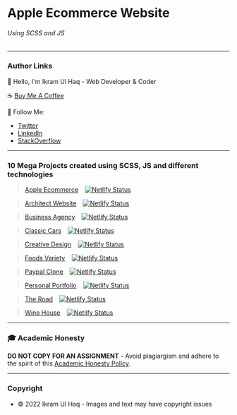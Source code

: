 # Apple Ecommerce Website

###### Using SCSS and JS

---

### Author Links

👋 Hello, I'm Ikram Ul Haq - Web Developer & Coder

☕ [Buy Me A Coffee](https://www.buymeacoffee.com/ikramdev)

🚀 Follow Me:

- [Twitter](https://twitter.com/ikramdev)
- [LinkedIn](https://www.linkedin.com/in/ikramdev/)
- [StackOverflow](https://stackoverflow.com/users/13859212/ikram-ul-haq)

---

### 10 Mega Projects created using SCSS, JS and different technologies

> [Apple Ecommerce](https://apple-ecommerce-mega.netlify.app/) &ensp; [![Netlify Status](https://api.netlify.com/api/v1/badges/5f30c15c-5dd9-4616-89d9-e25dca0bd360/deploy-status)](https://app.netlify.com/sites/apple-ecommerce-mega/deploys)

> [Architect Website](https://architect-website-mega.netlify.app/) &ensp; [![Netlify Status](https://api.netlify.com/api/v1/badges/0ad00d76-fcf0-476c-a4c5-bb2487b8a1f0/deploy-status)](https://app.netlify.com/sites/architect-website-mega/deploys)

> [Business Agency](https://business-agency-mega.netlify.app/) &ensp; [![Netlify Status](https://api.netlify.com/api/v1/badges/659f497b-c077-4065-9976-4d7b3636937c/deploy-status)](https://app.netlify.com/sites/business-agency-mega/deploys)

> [Classic Cars](https://classic-cars-mega.netlify.app/) &ensp; [![Netlify Status](https://api.netlify.com/api/v1/badges/cecf6002-ae40-4622-a9c7-4bc3fa99b0cb/deploy-status)](https://app.netlify.com/sites/classic-cars-mega/deploys)

> [Creative Design](https://creative-design-mega.netlify.app/) &ensp; [![Netlify Status](https://api.netlify.com/api/v1/badges/bb63baae-5dc7-44e8-bf50-b3860a5eb0d0/deploy-status)](https://app.netlify.com/sites/creative-design-mega/deploys)

> [Foods Variety](https://foods-variety-mega.netlify.app/) &ensp; [![Netlify Status](https://api.netlify.com/api/v1/badges/8131497c-8178-426e-b0b3-b1d85214b267/deploy-status)](https://app.netlify.com/sites/foods-variety-mega/deploys)

> [Paypal Clone](https://paypal-clone-mega.netlify.app/) &ensp; [![Netlify Status](https://api.netlify.com/api/v1/badges/4986e30a-27a6-4950-8b29-12faaf8b1960/deploy-status)](https://app.netlify.com/sites/paypal-clone-mega/deploys)

> [Personal Portfolio](https://personal-portfolio-mega.netlify.app/) &ensp; [![Netlify Status](https://api.netlify.com/api/v1/badges/cc508b19-ef2d-4e68-9afd-e502262650cc/deploy-status)](https://app.netlify.com/sites/personal-portfolio-mega/deploys)

> [The Road](https://the-road-mega.netlify.app/) &ensp; [![Netlify Status](https://api.netlify.com/api/v1/badges/59783552-388e-4247-819d-0f05a3a427d8/deploy-status)](https://app.netlify.com/sites/the-road-mega/deploys)

> [Wine House](https://wine-house-mega.netlify.app/) &ensp; [![Netlify Status](https://api.netlify.com/api/v1/badges/6eec4b86-80c9-462b-9c3b-f880a2477011/deploy-status)](https://app.netlify.com/sites/wine-house-mega/deploys)

---

### 🎓 Academic Honesty

**DO NOT COPY FOR AN ASSIGNMENT** - Avoid plagiargism and adhere to the spirit of this [Academic Honesty Policy](https://www.freecodecamp.org/news/academic-honesty-policy/).

---

### Copyright

- © 2022 Ikram Ul Haq - Images and text may have copyright issues
